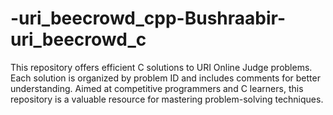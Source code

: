 # -uri_beecrowd_cpp-Bushraabir-uri_beecrowd_c
This repository offers efficient C solutions to URI Online Judge problems. Each solution is organized by problem ID and includes comments for better understanding. Aimed at competitive programmers and C learners, this repository is a valuable resource for mastering problem-solving techniques. 
